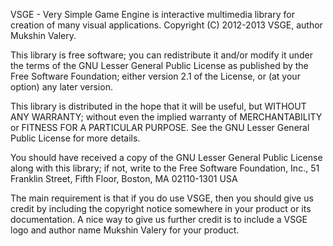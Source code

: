 VSGE - Very Simple Game Engine is interactive multimedia library for creation of many visual applications.
Copyright (C) 2012-2013 VSGE, author  Mukshin Valery.

This library is free software; you can redistribute it and/or
modify it under the terms of the GNU Lesser General Public
License as published by the Free Software Foundation; either
version 2.1 of the License, or (at your option) any later version.

This library is distributed in the hope that it will be useful,
but WITHOUT ANY WARRANTY; without even the implied warranty of
MERCHANTABILITY or FITNESS FOR A PARTICULAR PURPOSE.  See the GNU
Lesser General Public License for more details.

You should have received a copy of the GNU Lesser General Public
License along with this library; if not, write to the Free Software
Foundation, Inc., 51 Franklin Street, Fifth Floor, Boston, MA  02110-1301  USA

The main requirement is that if you do use VSGE, then you should give us credit by including the copyright notice somewhere in your product or its documentation.
A nice way to give us further credit is to include a VSGE logo and author name Mukshin Valery for your product.
